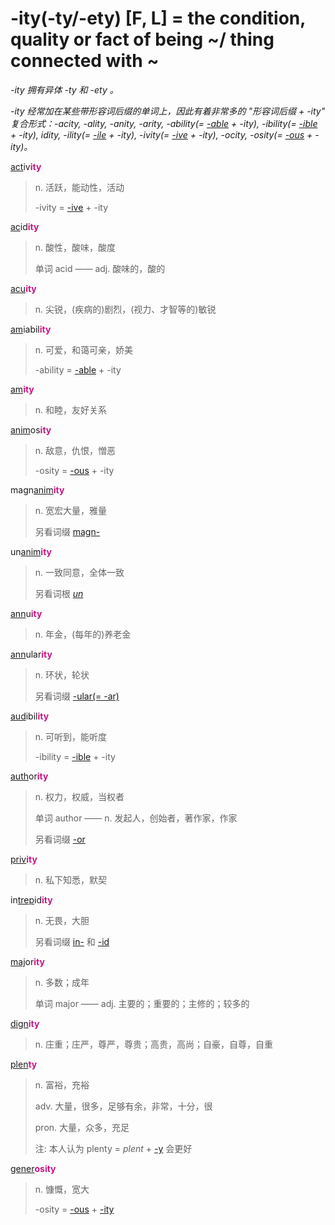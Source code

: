 # -ity(-ty/-ety) [F, L] = the condition, quality or fact of being ~/ thing connected with ~

*-ity 拥有异体 -ty 和 -ety 。*

*-ity 经常加在某些带形容词后缀的单词上，因此有着非常多的 "形容词后缀 + -ity" 复合形式：-acity, -ality, -anity, -arity, -ability(= [-able](-able.md) + -ity), -ibility(= [-ible](-able.md) + -ity), idity, -ility(= [-ile](-ile.md) + -ity), -ivity(= [-ive](-ive.md) + -ity), -ocity, -osity(= [-ous](-ous.md) + -ity)。*

[act](_act_.md)iv<b style="color: #C71585;">ity</b>
> n. 活跃，能动性，活动
>
> -ivity = [-ive](-ive.md) + -ity

[ac](_ac_.md)id<b style="color: #C71585;">ity</b>
> n. 酸性，酸味，酸度
>
> 单词 acid —— adj. 酸味的，酸的

[acu](_ac_.md)<b style="color: #C71585;">ity</b>
> n. 尖锐，(疾病的)剧烈，(视力、才智等的)敏锐

[am](_am_.md)iabil<b style="color: #C71585;">ity</b>
> n. 可爱，和蔼可亲，娇美
>
> -ability = [-able](-able.md) + -ity

[am](_am_.md)<b style="color: #C71585;">ity</b>
> n. 和睦，友好关系

[anim](_anim_.md)os<b style="color: #C71585;">ity</b>
> n. 敌意，仇恨，憎恶
>
> -osity = [-ous](-ous.md) + -ity

magn[anim](_anim_.md)<b style="color: #C71585;">ity</b>
> n. 宽宏大量，雅量
>
> 另看词缀 [magn-](magn-.md)

un[anim](_anim_.md)<b style="color: #C71585;">ity</b>
> n. 一致同意，全体一致
>
> 另看词根 [_un_](_un_.md)

[ann](_ann_.md)u<b style="color: #C71585;">ity</b>
> n. 年金，(每年的)养老金

[ann](_ann_.md)ular<b style="color: #C71585;">ity</b>
> n. 环状，轮状
>
> 另看词缀 [-ular(= -ar)](-ar.md)

[aud](_aud_.md)ibil<b style="color: #C71585;">ity</b>
> n. 可听到，能听度
>
> -ibility = [-ible](-able.md) + -ity

[auth](_aug_.md)or<b style="color: #C71585;">ity</b>
> n. 权力，权威，当权者
>
> 单词 author —— n. 发起人，创始者，著作家，作家
>
> 另看词缀 [-or](-or.md)

[priv](_priv_.md)<b style="color: #C71585;">ity</b>
> n. 私下知悉，默契

in[trep](_trem_.md)id<b style="color: #C71585;">ity</b>
> n. 无畏，大胆
>
> 另看词缀 [in-](in-.1.md) 和 [-id](-id.md)

[maj](_magn_.md)or<b style="color: #C71585;">ity</b>
> n. 多数；成年
>
> 单词 major —— adj. 主要的；重要的；主修的；较多的

[dign](_dign_.md)<b style="color: #C71585;">ity</b>
> n. 庄重；庄严，尊严，尊贵；高贵，高尚；自豪，自尊，自重

[plen](_ple_.md)<b style="color: #C71585;">ty</b>
> n. 富裕，充裕
>
> adv. 大量，很多，足够有余，非常，十分，很
>
> pron. 大量，众多，充足
>
> 注: 本人认为 plenty = _plent_ + [-y](-y.2.md) 会更好

[gener](_gen_.md)<b style="color: #C71585;">osity</b>
> n. 慷慨，宽大
>
> -osity = [-ous](-ous.md) + [-ity](-ity.md)